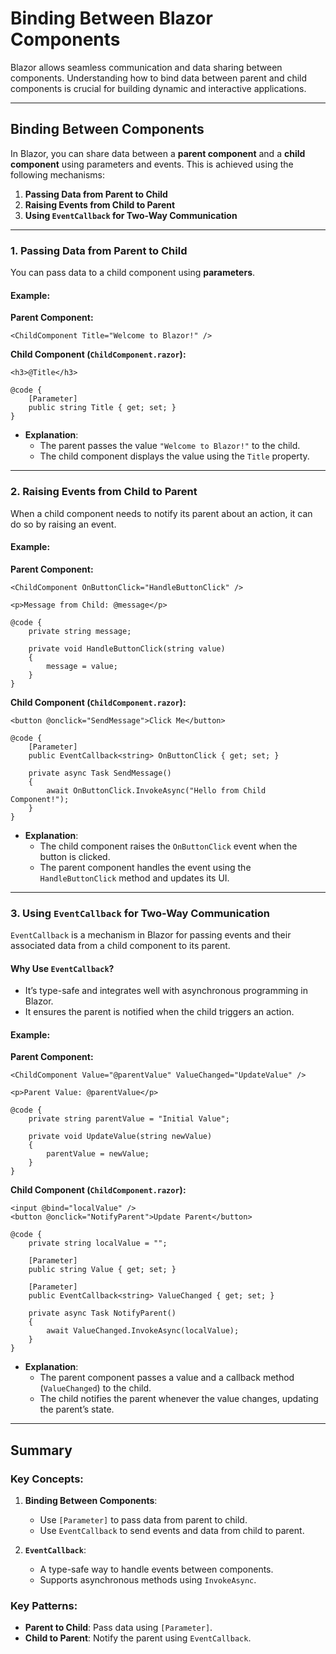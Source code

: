 # Binding Between Blazor Components

Blazor allows seamless communication and data sharing between components. Understanding how to bind data between parent and child components is crucial for building dynamic and interactive applications.

---

## Binding Between Components

In Blazor, you can share data between a **parent component** and a **child component** using parameters and events. This is achieved using the following mechanisms:

1. **Passing Data from Parent to Child**
2. **Raising Events from Child to Parent**
3. **Using `EventCallback` for Two-Way Communication**

---

### 1. Passing Data from Parent to Child

You can pass data to a child component using **parameters**.

#### **Example:**
**Parent Component:**
```razor
<ChildComponent Title="Welcome to Blazor!" />
```

**Child Component (`ChildComponent.razor`):**
```razor
<h3>@Title</h3>

@code {
    [Parameter]
    public string Title { get; set; }
}
```

- **Explanation**:
  - The parent passes the value `"Welcome to Blazor!"` to the child.
  - The child component displays the value using the `Title` property.

---

### 2. Raising Events from Child to Parent

When a child component needs to notify its parent about an action, it can do so by raising an event.

#### **Example:**
**Parent Component:**
```razor
<ChildComponent OnButtonClick="HandleButtonClick" />

<p>Message from Child: @message</p>

@code {
    private string message;

    private void HandleButtonClick(string value)
    {
        message = value;
    }
}
```

**Child Component (`ChildComponent.razor`):**
```razor
<button @onclick="SendMessage">Click Me</button>

@code {
    [Parameter]
    public EventCallback<string> OnButtonClick { get; set; }

    private async Task SendMessage()
    {
        await OnButtonClick.InvokeAsync("Hello from Child Component!");
    }
}
```

- **Explanation**:
  - The child component raises the `OnButtonClick` event when the button is clicked.
  - The parent component handles the event using the `HandleButtonClick` method and updates its UI.

---

### 3. Using `EventCallback` for Two-Way Communication

`EventCallback` is a mechanism in Blazor for passing events and their associated data from a child component to its parent.

#### **Why Use `EventCallback`?**
- It’s type-safe and integrates well with asynchronous programming in Blazor.
- It ensures the parent is notified when the child triggers an action.

#### **Example:**
**Parent Component:**
```razor
<ChildComponent Value="@parentValue" ValueChanged="UpdateValue" />

<p>Parent Value: @parentValue</p>

@code {
    private string parentValue = "Initial Value";

    private void UpdateValue(string newValue)
    {
        parentValue = newValue;
    }
}
```

**Child Component (`ChildComponent.razor`):**
```razor
<input @bind="localValue" />
<button @onclick="NotifyParent">Update Parent</button>

@code {
    private string localValue = "";

    [Parameter]
    public string Value { get; set; }

    [Parameter]
    public EventCallback<string> ValueChanged { get; set; }

    private async Task NotifyParent()
    {
        await ValueChanged.InvokeAsync(localValue);
    }
}
```

- **Explanation**:
  - The parent component passes a value and a callback method (`ValueChanged`) to the child.
  - The child notifies the parent whenever the value changes, updating the parent’s state.

---

## Summary

### Key Concepts:
1. **Binding Between Components**:
   - Use `[Parameter]` to pass data from parent to child.
   - Use `EventCallback` to send events and data from child to parent.

2. **`EventCallback`**:
   - A type-safe way to handle events between components.
   - Supports asynchronous methods using `InvokeAsync`.

### Key Patterns:
- **Parent to Child**: Pass data using `[Parameter]`.
- **Child to Parent**: Notify the parent using `EventCallback`.
